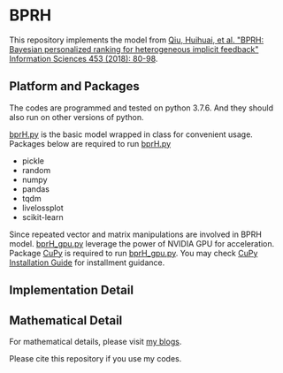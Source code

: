 # BPRH

This repository implements the model from [Qiu, Huihuai, et al. "BPRH: Bayesian personalized ranking for heterogeneous implicit feedback" Information Sciences 453 (2018): 80-98](https://www.sciencedirect.com/science/article/pii/S0020025516315742).

## Platform and Packages

The codes are programmed and tested on python 3.7.6. And they should also run on other versions of python.

[bprH.py](https://github.com/liu-yihong/BPRH/blob/master/bprH.py) is the basic model wrapped in class for convenient usage. Packages below are required to run [bprH.py](https://github.com/liu-yihong/BPRH/blob/master/bprH.py)
- pickle
- random
- numpy
- pandas
- tqdm
- livelossplot
- scikit-learn

Since repeated vector and matrix manipulations are involved in BPRH model. [bprH_gpu.py](https://github.com/liu-yihong/BPRH/blob/master/bprH_gpu.py)  leverage the power of NVIDIA GPU for acceleration. Package [CuPy](https://cupy.dev/) is required to run [bprH_gpu.py](https://github.com/liu-yihong/BPRH/blob/master/bprH_gpu.py). You may check [CuPy Installation Guide](https://docs.cupy.dev/en/stable/install.html) for installment guidance.

## Implementation Detail

## Mathematical Detail

For mathematical details, please visit [my blogs](https://liu-yihong.github.io/2020/06/26/Understanding-BPR-COFISET-and-BPRH/).

Please cite this repository if you use my codes.
